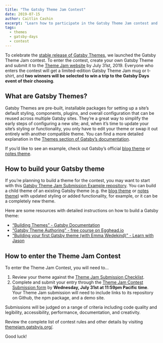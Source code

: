 ```yaml
---
title: "The Gatsby Theme Jam Contest"
date: 2019-07-15
author: Caitlin Cashin
excerpt: "Learn how to participate in the Gatsby Theme Jam contest and win a trip to Gatsby Days."
tags:
  - themes
  - gatsby-days
  - contest
---
```


To celebrate the [stable release of Gatsby Themes](/blog/2019-07-03-announcing-stable-release-gatsby-themes/), we launched the Gatsby Theme Jam contest. To enter the contest, create your own Gatsby Theme and submit it to the [Theme Jam website](https://themejam.gatsbyjs.org/) by July 31st, 2019. Everyone who enters the contest will get a limited-edition Gatsby Theme Jam mug or t-shirt, and **two winners will be selected to win a trip to the Gatsby Days event of their choosing**.

## What are Gatsby Themes?

Gatsby Themes are pre-built, installable packages for setting up a site’s default styling, components, plugins, and overall configuration that can be reused across multiple Gatsby sites. They’re a great way to simplify the early steps of configuring a new site; and, when it’s time to update your site’s styling or functionality, you only have to edit your theme or swap it out entirely with another compatible theme. You can find a more detailed explanation in the [Themes section of Gatsby’s documentation](/docs/themes/).

If you’d like to see an example, check out Gatsby’s official [blog theme](https://github.com/gatsbyjs/gatsby/tree/master/themes/gatsby-theme-blog) or [notes theme](https://github.com/gatsbyjs/gatsby/tree/master/themes/gatsby-theme-notes).

## How to build your Gatsby theme

If you’re planning to build a theme for the contest, you may want to start with this [Gatsby Theme Jam Submission Example repository](https://github.com/jlengstorf/gatsby-theme-jam-example). You can build a child theme of an existing Gatsby theme (e.g. the [blog theme](https://github.com/gatsbyjs/gatsby/tree/master/themes/gatsby-theme-blog) or [notes theme](https://github.com/gatsbyjs/gatsby/tree/master/themes/gatsby-theme-notes)) with updated styling or added functionality, for example, or it can be a completely new theme.

Here are some resources with detailed instructions on how to build a Gatsby theme:

- [“Building Themes” - Gatsby Documentation](/docs/themes/building-themes/)
- [“Gatsby Theme Authoring” - free course on Egghead.io](https://egghead.io/courses/gatsby-theme-authoring)
- [“Building your first Gatsby theme (with Emma Wedekind)” - Learn with Jason](https://www.youtube.com/watch?v=W2uTfay3doo)

## How to enter the Theme Jam Contest

To enter the Theme Jam Contest, you will need to…

1. Review your theme against the [Theme Jam Submission Checklist](https://github.com/jlengstorf/gatsby-theme-jam-example/blob/master/theme/README.md#submission-checklist).
2. Complete and submit your entry through the [Theme Jam Contest Submission form](https://airtable.com/shrqRYknYY50YCzeq) by **Wednesday, July 31st at 11:59pm Pacific time**. Your Theme Jam submission will need to include links to its repository on Github, the npm package, and a demo site.

Submissions will be judged on a range of criteria including code quality and legibility, accessibility, performance, documentation, and creativity.

Review the complete list of contest rules and other details by visiting [themejam.gatsbyjs.org/](https://themejam.gatsbyjs.org/rules).

Good luck!

